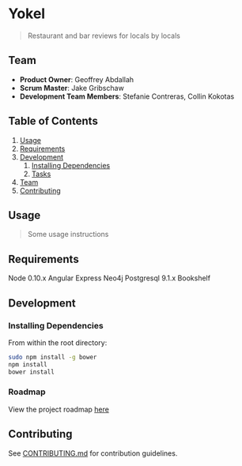 
# Yokel

>Restaurant and bar reviews for locals by locals

## Team

  - __Product Owner__:  Geoffrey Abdallah
  - __Scrum Master__: Jake Gribschaw
  - __Development Team Members__: Stefanie Contreras, Collin Kokotas

## Table of Contents

1. [Usage](#Usage)
1. [Requirements](#requirements)
1. [Development](#development)
    1. [Installing Dependencies](#installing-dependencies)
    1. [Tasks](#tasks)
1. [Team](#team)
1. [Contributing](#contributing)

## Usage

> Some usage instructions


## Requirements



Node 0.10.x
Angular
Express
Neo4j
Postgresql 9.1.x
Bookshelf

## Development

### Installing Dependencies

From within the root directory:

```sh
sudo npm install -g bower
npm install
bower install
```

### Roadmap

View the project roadmap [here](LINK_TO_PROJECT_ISSUES)


## Contributing

See [CONTRIBUTING.md](CONTRIBUTING.md) for contribution guidelines.


